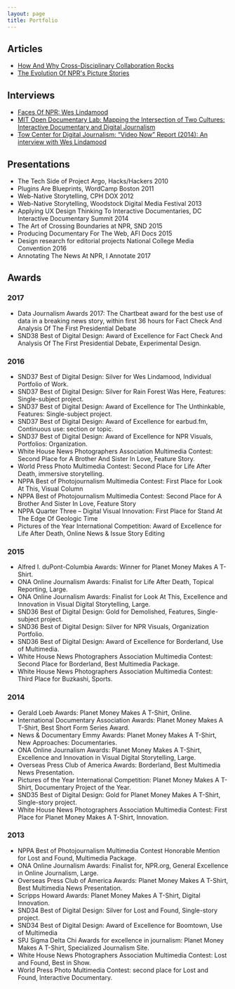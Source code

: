 ```yaml
---
layout: page
title: Portfolio
---
```

<div class="portfolio" markdown="1">

<!--
<div class="case-studies" markdown="1">

<h1 class="page-title">{{ page.title }}</h1>

## Case Studies
From editorial projects to digital products, my work is informed by an extensive background in user-centered design. Regardless of the thing that I am making, my approach can be traced back to a strong desire to build a shared of user needs. The case studies below provide detailed examples of how I have applied a user-centered design process to the research, design, and development of projects of large and small.

#### [Leading the design process for an Emmy-award winning interactive documentary](https://apps.npr.org/tshirt/#/title)

![Planet Money Makes A T-Shirt Title Card](/public/img/tshirt-1.jpg "Planet Money Makes A T-Shirt Title Card")
As the lead designer on this Emmy-award winning interactive documentary, I synthesized the goals of a cross-disciplinary team consisting of reporters, producers, videographers, photographers, designers and developers to create a novel storytelling approach that felt true to the web and needs of the story. From developing the initial content inventory for the project all the way through the launch, this case study describes my role in the project each step of the way.

#### Building a topic-focused blogging platform for a national network of reporters
![Project Argo](/public/img/argo-1.png "Project Argo")
As the head of design on a four person product team, I helped build a topic-focused blogging platform for a national network of NPR member station reporters. During the project, I was responsible for user research, visual design, and front-end development of a WordPress based publishing platform. This case study shares highlights and best practices that I acquired while building and iterating the platform over the course of the two-year initiative.

#### Applying UX design thinking to editorial production

[![This Is Color](/public/img/this-is-color-1.jpg)](https://apps.npr.org/lookatthis/posts/colors/)
Working as an interaction designer in the newsroom provides me with the opportunity to think about how to take best practices from product design and apply them to the work of journalism. In this case study, I share some of my design research methods, my approach to the usability testing of stories, and the way in which I have applied a Lean UX inspired process to editorial work.

</div>
-->

<!--
## Featured Work
Grouped by scale and approach, the work below showcases a range of editorial and product design work that I have played a key role in over the last few years.

<div class="small-thumbnails enterprise-stories" markdown="1">


### Web Documentaries and enterprise stories
One way I often describe the enterprise stories that I have worked on is that they are _not just on the web but of the web_. To this day, many stories published online fail to take advantage of the unique strengths of online storytelling. To be of the web, it is important that the story’s author go beyond simply using the web as a delivery mechanism. The interactive, sharable, and responsive projects featured below combine multiple file types and formats that work in concert to deliver a story as an interactive web-native experience.

![Life After Death](/public/img/life-after-death-1.jpg "Life After Death")
- [Life After Death](http://apps.npr.org/life-after-death/)
- [Rain Forest Was Here](http://apps.npr.org/lookatthis/posts/brazil/)
- [Planet Money Makes A T-Shirt](https://apps.npr.org/tshirt/)
- [Borderland](https://apps.npr.org/borderland/)
- [Refugees In Their Own Country](https://apps.npr.org/idp-georgia/irakli.html)

</div>
-->

<!--
<div class="small-thumbnails product-design" markdown="1">
### Product And Platform Design
I am a designer that excels at hypothesis driven design; a design approach that prioritizes the close collaboration of a multidisciplinary team to build, measure, and learn in an iterative way. The work below showcases a few of the products in which I have played a lead role in both strategy and execution using a hypothesis driven design approach.

![Earbud.fm](/public/img/earbud-1.png "Earbud.fm")

- [Earbud.fm](http://earbud.fm/)--
- [NPR.org Responsive Redesign](http://www.npr.org/)--
- [Project Argo](http://argoproject.org/)--
</div>
-->

<!--
<div class="small-thumbnails news-design" markdown="1">
### News Design
As a journalist with a background in information architecture, I believe that content should drive the form of the experience, and not the other way around. Just because most journalism is written in an incremental article format does not mean that that is the optimal format for all news and information. By starting with user needs, and an understanding of the underlying structure of the news, it is possible to develop better approaches. In the following examples, I share instances in which I have played a lead design role in projects that successfully go beyond the article format.

![NPR Politics Annotations And Fact Checks](/public/img/fact-check-1.jpg "NPR Politics Annotations And Fact Checks")
- [NPR Politics Annotations And Fact Checks](http://www.npr.org/2016/10/19/498293478/fact-check-trump-and-clinton-s-final-presidential-debate)--
- [Trump Ethics Monitor](http://www.npr.org/2017/02/17/513724796/trump-ethics-monitor-has-the-president-kept-his-promises)-- Has President Trump Kept His Promises?
</div>
-->

<!--
<div class="small-thumbnails sequential-stories" markdown="1">
### Sequential visual stories
Sequential visual stories mix multiple forms of media together into a highly visual experience that works beautifully across all breakpoints and devices. I developed this design approach as a way of presenting visuals in a narrative way, without sacrificing interactivity, and user control over the pace of the experience.

![Demolished Title Card](/public/img/demolished-1.jpg "Demolished Title Card")

- [Demolished](https://apps.npr.org/lookatthis/posts/publichousing/)
- [This Is Color](https://apps.npr.org/lookatthis/posts/colors/)
- [What Do Homeless Veterans Look Like?](https://apps.npr.org/lookatthis/posts/veterans/)
- [The Unthinkable](https://apps.npr.org/lookatthis/posts/yemen/)
- [What Does Music Look Like?](https://apps.npr.org/lookatthis/posts/album-art/)

</div>
-->

<!--
<div class="small-thumbnails audio-narratives" markdown="1">
### Audio narratives
Stories that combine multiple forms of media can come across as distracting (two forms of media with conflicting goals that are competing for attention) or disjointed (media sidebars that feel detached from the primary experience). By choosing a dominant media type and integrating it with subordinate media, it is possible to combat these ills and achieve an immersive experience that is greater than the sum of its parts.

The following audio-driven stories

![Lost And Found](/public/img/cushman-2.jpg "Lost And Found")
![Lost And Found](/public/img/cushman-1.jpg "Lost And Found")

- [Lost And Found](http://www.npr.org/news/specials/2012/cushman/)-- Discover A Black-And-White Era In Full Color.
- [Drowned Out](https://apps.npr.org/lookatthis/posts/whales/)-- People are noisy and that's bad news for whales.
- [Boomtown](https://stateimpact.npr.org/pennsylvania/boomtown/)-- Five years ago, natural gas drilling came to Towanda, Pennsylvania. The town has never been the same.
</div>
-->

<!--
<div class="small-thumbnails web-vr" markdown="1">
<h3>WebVR and 360° video</h3>
Exploring vr through open standards

<img src="/public/img/rocky-mountain-vr-1.jpg">

- [Stand At The Edge Of Geologic Time](http://apps.npr.org/rockymountain-vr/)-- Transport yourself to Rocky Mountain National Park in this immersive 360° geology lesson.

</div>
-->

<!--
<div class="small-thumbnails photo-essay" markdown="1">
### Photo essays
In lieu of treating photography as a subordinate element of the page, as you would expect in text-focused layout, my approach to photo essays is to make photography the focal point of the layout without sacrificing the intuitive and fluid experience of scrolling through a web page.

![Wolves At The Door](/public/img/wolves-1.jpg "Wolves At The Door")

- [Wolves At The Door](http://apps.npr.org/wolves/)-- Can two top predators coexist in the American West?
- [Buzkashi](https://apps.npr.org/buzkashi/)-- Afghanistan's national sport is like polo, with a headless goat.
</div>
-->

## Articles
- [How And Why Cross-Disciplinary Collaboration Rocks](https://source.opennews.org/articles/how-and-why-cross-disciplinary-collaboration-rocks/)
- [The Evolution Of NPR's Picture Stories](https://source.opennews.org/articles/evolution-nprs-picture-stories/)

## Interviews
- [Faces Of NPR: Wes Lindamood](http://www.npr.org/sections/npr-extra/2017/02/27/514291946/faces-of-npr-wes-lindamood)
- [MIT Open Documentary Lab: Mapping the Intersection of Two Cultures: Interactive Documentary and Digital Journalism](http://opendoclab.mit.edu/interactivejournalism/)
- [Tow Center for Digital Journalism: “Video Now” Report (2014): An interview with Wes Lindamood](https://vimeo.com/89713010/recommended)

## Presentations
- The Tech Side of Project Argo, Hacks/Hackers 2010
- Plugins Are Blueprints, WordCamp Boston 2011
- Web-Native Storytelling, CPH DOX 2012
- Web-Native Storytelling, Woodstock Digital Media Festival 2013
- Applying UX Design Thinking To Interactive Documentaries, DC Interactive Documentary Summit 2014
- The Art of Crossing Boundaries at NPR, SND 2015
- Producing Documentary For The Web, AFI Docs 2015
- Design research for editorial projects National College Media Convention 2016
- Annotating The News At NPR, I Annotate 2017


## Awards

### 2017
- Data Journalism Awards 2017: The Chartbeat award for the best use of data in a breaking news story, within first 36 hours for Fact Check And Analysis Of The First Presidential Debate
- SND38 Best of Digital Design: Award of Excellence for Fact Check And Analysis Of The First Presidential Debate, Experimental Design.

### 2016
- SND37 Best of Digital Design: Silver for Wes Lindamood, Individual Portfolio of Work.
- SND37 Best of Digital Design: Silver for Rain Forest Was Here, Features: Single-subject project.
- SND37 Best of Digital Design: Award of Excellence for The Unthinkable, Features: Single-subject project.
- SND37 Best of Digital Design: Award of Excellence for earbud.fm, Continuous use: section or topic.
- SND37 Best of Digital Design: Award of Excellence for NPR Visuals, Portfolios: Organization.
- White House News Photographers Association Multimedia Contest: Second Place for A Brother And Sister In Love, Feature Story.
- World Press Photo Multimedia Contest: Second Place for Life After Death, immersive storytelling.
- NPPA Best of Photojournalism Multimedia Contest: First Place for Look At This, Visual Column
- NPPA Best of Photojournalism Multimedia Contest: Second Place for A Brother And Sister In Love, Feature Story
- NPPA Quarter Three – Digital Visual Innovation: First Place for Stand At The Edge Of Geologic Time
- Pictures of the Year International Competition: Award of Excellence for Life After Death, Online News & Issue Story Editing

### 2015
- Alfred I. duPont-Columbia Awards: Winner for Planet Money Makes A T-Shirt.
- ONA Online Journalism Awards: Finalist for Life After Death, Topical Reporting, Large.
- ONA Online Journalism Awards: Finalist for Look At This, Excellence and Innovation in Visual Digital Storytelling, Large.
- SND36 Best of Digital Design: Gold for Demolished, Features, Single-subject project.
- SND36 Best of Digital Design: Silver for NPR Visuals, Organization Portfolio.
- SND36 Best of Digital Design: Award of Excellence for Borderland, Use of Multimedia.
- White House News Photographers Association Multimedia Contest: Second Place for Borderland, Best Multimedia Package.
- White House News Photographers Association Multimedia Contest: Third Place for Buzkashi, Sports.

### 2014
- Gerald Loeb Awards: Planet Money Makes A T-Shirt, Online.
- International Documentary Association Awards: Planet Money Makes A T-Shirt, Best Short Form Series Award.
- News & Documentary Emmy Awards: Planet Money Makes A T-Shirt, New Approaches: Documentaries.
- ONA Online Journalism Awards: Planet Money Makes A T-Shirt, Excellence and Innovation in Visual Digital Storytelling, Large.
- Overseas Press Club of America Awards: Borderland, Best Multimedia News Presentation.
- Pictures of the Year International Competition: Planet Money Makes A T-Shirt, Documentary Project of the Year.
- SND35 Best of Digital Design: Gold for Planet Money Makes A T-Shirt, Single-story project.
- White House News Photographers Association Multimedia Contest: First Place for Planet Money Makes A T-Shirt, Innovation.

### 2013
- NPPA Best of Photojournalism Multimedia Contest Honorable Mention for Lost and Found, Multimedia Package.
- ONA Online Journalism Awards: Finalist for, NPR.org, General Excellence in Online Journalism, Large.
- Overseas Press Club of America Awards: Planet Money Makes A T-Shirt, Best Multimedia News Presentation.
- Scripps Howard Awards: Planet Money Makes A T-Shirt, Digital Innovation.
- SND34 Best of Digital Design: Silver for Lost and Found, Single-story project.
- SND34 Best of Digital Design: Award of Excellence for Boomtown, Use of Multimedia
- SPJ Sigma Delta Chi Awards for excellence in journalism: Planet Money Makes A T-Shirt, Specialized Journalism Site.
- White House News Photographers Association Multimedia Contest: Lost and Found, Best in Show.
- World Press Photo Multimedia Contest: second place for Lost and Found, Interactive Documentary.

</div> <!-- portfolio -->

<!--
## The classics
Building websites since 1999. A sampling of some of my earlier work.

### USA Today
Quisque consequat sapien eget quam rhoncus, sit amet laoreet diam tempus. Aliquam aliquam metus erat, a pulvinar turpis suscipit at.

![Toxic Air And America's Schools](/public/img/usat-ta-1.jpg "Toxic Air And America's Schools")

### Congressional Quarterly
Quisque consequat sapien eget quam rhoncus, sit amet laoreet diam tempus. Aliquam aliquam metus erat, a pulvinar turpis suscipit at.

![Congressional Quarterly Home Page Prototype](/public/img/cq-1.jpg "Congressional Quarterly Home Page Prototype")

### American Chemical Society
Quisque consequat sapien eget quam rhoncus, sit amet laoreet diam tempus. Aliquam aliquam metus erat, a pulvinar turpis suscipit at.

![American Chemical Society Redesign](/public/img/acs-1.jpg "American Chemical Society Redesign")

### My first website
Quisque consequat sapien eget quam rhoncus, sit amet laoreet diam tempus. Aliquam aliquam metus erat, a pulvinar turpis suscipit at.

![My first site](/public/img/illation-1.png "my first site")
-->
